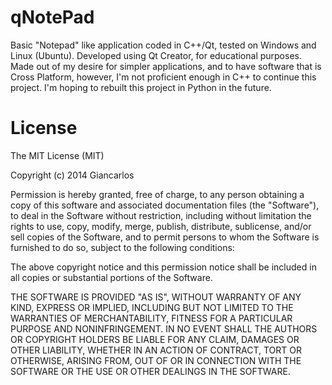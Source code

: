 qNotePad
========

Basic "Notepad" like application coded in C++/Qt, tested on Windows and Linux
(Ubuntu). Developed using Qt Creator, for educational purposes. Made out of
my desire for simpler applications, and to have software that is Cross Platform,
however, I'm not proficient enough in C++ to continue this project. I'm hoping
to rebuilt this project in Python in the future.

License
=======

The MIT License (MIT)

Copyright (c) 2014 Giancarlos

Permission is hereby granted, free of charge, to any person obtaining a copy
of this software and associated documentation files (the "Software"), to deal
in the Software without restriction, including without limitation the rights
to use, copy, modify, merge, publish, distribute, sublicense, and/or sell
copies of the Software, and to permit persons to whom the Software is
furnished to do so, subject to the following conditions:

The above copyright notice and this permission notice shall be included in all
copies or substantial portions of the Software.

THE SOFTWARE IS PROVIDED "AS IS", WITHOUT WARRANTY OF ANY KIND, EXPRESS OR
IMPLIED, INCLUDING BUT NOT LIMITED TO THE WARRANTIES OF MERCHANTABILITY,
FITNESS FOR A PARTICULAR PURPOSE AND NONINFRINGEMENT. IN NO EVENT SHALL THE
AUTHORS OR COPYRIGHT HOLDERS BE LIABLE FOR ANY CLAIM, DAMAGES OR OTHER
LIABILITY, WHETHER IN AN ACTION OF CONTRACT, TORT OR OTHERWISE, ARISING FROM,
OUT OF OR IN CONNECTION WITH THE SOFTWARE OR THE USE OR OTHER DEALINGS IN THE
SOFTWARE.